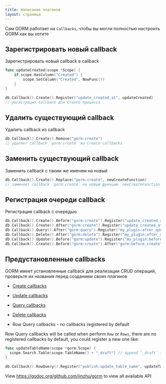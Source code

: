 ```yaml
---
title: Написание плагинов
layout: страница
---
```


Сам GORM работает на `Callbacks`, чтобы вы могли полностью настроить GORM как вы хотите

## Зарегистрировать новый callback

Зарегистрировать новый callback в callback

```go
func updateCreated(scope *Scope) {
    if scope.HasColumn("Created") {
        scope.SetColumn("Created", NowFunc())
    }
}

db.Callback().Create().Register("update_created_at", updateCreated)
// регистрация callback для Create процесса
```

## Удалить существующий callback

Удалить callback из callback

```go
db.Callback().Create().Remove("gorm:create")
// удаляет callback `gorm:create` из Create callbacks
```

## Заменить существующий callback

Заменить callback с таким же именем на новый

```go
db.Callback().Create().Replace("gorm:create", newCreateFunction)
// заменяет callback `gorm:create` на новую функцию `newCreateFunction` для Create процесса
```

## Регистрация очереди callback

Регистрация callback с очередью

```go
db.Callback().Create().Before("gorm:create").Register("update_created_at", updateCreated)
db.Callback().Create().After("gorm:create").Register("update_created_at", updateCreated)
db.Callback().Query().After("gorm:query").Register("my_plugin:after_query", afterQuery)
db.Callback().Delete().After("gorm:delete").Register("my_plugin:after_delete", afterDelete)
db.Callback().Update().Before("gorm:update").Register("my_plugin:before_update", beforeUpdate)
db.Callback().Create().Before("gorm:create").After("gorm:before_create").Register("my_plugin:before_create", beforeCreate)
```

## Предустановленные callbacks

GORM имеет установленные callback для реализации CRUD операций, проверьте их названия перед созданием своих плагинов

- [Create callbacks](https://github.com/jinzhu/gorm/blob/master/callback_create.go)

- [Update callbacks](https://github.com/jinzhu/gorm/blob/master/callback_update.go)

- [Query callbacks](https://github.com/jinzhu/gorm/blob/master/callback_query.go)

- [Delete callbacks](https://github.com/jinzhu/gorm/blob/master/callback_delete.go)

- Row Query callbacks - no callbacks registered by default

Row Query callbacks will be called when perform `Row` or `Rows`, there are no registered callbacks by default, you could register a new one like:

```go
func updateTableName(scope *gorm.Scope) {
  scope.Search.Table(scope.TableName() + "_draft") // append `_draft` to table name
}

db.Callback().RowQuery().Register("publish:update_table_name", updateTableName)
```

View <https://godoc.org/github.com/jinzhu/gorm> to view all available API